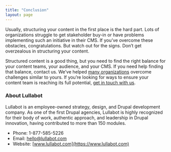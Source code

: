 ```yaml
---
title: "Conclusion"
layout: page
---
```

Usually, structuring your content in the first place is the hard part. Lots of organizations struggle to get stakeholder buy-in or have problems implementing such an initiative in their CMS. If you’ve overcome these obstacles, congratulations. But watch out for the signs. Don’t get overzealous in structuring your content.

Structured content is a good thing, but you need to find the right balance for your content teams, your audience, and your CMS. If you need help finding that balance, contact us. We’ve helped [many organizations](https://www.lullabot.com/our-work) overcome challenges similar to yours. If you’re looking for ways to ensure your content team is reaching its full potential, [get in touch with us](https://www.lullabot.com/contact?utm_source=ebook&utm_medium=pdf&utm_campaign=overstructure_content).

### About Lullabot

Lullabot is an employee-owned strategy, design, and Drupal development company. As one of the first Drupal agencies, Lullabot is highly recognized for their body of work, authentic approach, and leadership in Drupal innovation, having contributed to more than 150 modules.

- Phone: 1-877-585-5226
- Email: [hello@lullabot.com](email:hello@lullabot.com)
- Website: [www.lullabot.com](https://www.lullabot.com)
